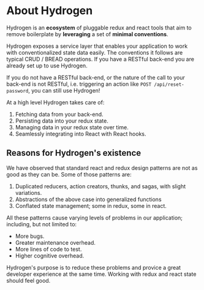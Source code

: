 # About Hydrogen

Hydrogen is an **ecosystem** of pluggable redux and react tools that aim to remove boilerplate by **leveraging** a set of **minimal conventions**.

Hydrogen exposes a service layer that enables your application to work with conventionalized state data easily. The conventions it follows are typical CRUD / BREAD operations. If you have a RESTful back-end you are already set up to use Hydrogen.

If you do not have a RESTful back-end, or the nature of the call to your back-end is not RESTful, i.e. triggering an action like `POST /api/reset-password`, you can still use Hydrogen!

At a high level Hydrogen takes care of:

1. Fetching data from your back-end.
2. Persisting data into your redux state.
3. Managing data in your redux state over time.
4. Seamlessly integrating into React with React hooks.

## Reasons for Hydrogen's existence

We have observed that standard react and redux design patterns are not as good as they can be. Some of those patterns are:

1. Duplicated reducers, action creators, thunks, and sagas, with slight variations.
2. Abstractions of the above case into generalized functions
3. Conflated state management; some in redux, some in react.

All these patterns cause varying levels of problems in our application; including, but not limited to:

* More bugs.
* Greater maintenance overhead.
* More lines of code to test.
* Higher cognitive overhead.

Hydrogen's purpose is to reduce these problems and provice a great developer experience at the same time. Working with redux and react state should feel good.
